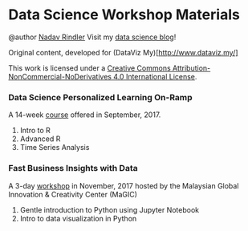 # Data Science Workshop Materials

@author [Nadav Rindler](https://github.com/nrindler) Visit my [data science blog](https://nrindler.github.io/)!

Original content, developed for (DataViz My)[http://www.dataviz.my/]

This work is licensed under a [Creative Commons Attribution-NonCommercial-NoDerivatives 4.0 International License](https://creativecommons.org/licenses/by-nc/4.0/legalcode).


### Data Science Personalized Learning On-Ramp

A 14-week [course](https://create.piktochart.com/output/23658456-data-science-personalised-learning) offered in September, 2017.

1. Intro to R
2. Advanced R
3. Time Series Analysis

### Fast Business Insights with Data

A 3-day [workshop](https://mymagic.my/course/fast-business-insights-data/) in November, 2017 hosted by the Malaysian Global Innovation & Creativity Center (MaGIC)

1. Gentle introduction to Python using Jupyter Notebook
2. Intro to data visualization in Python


